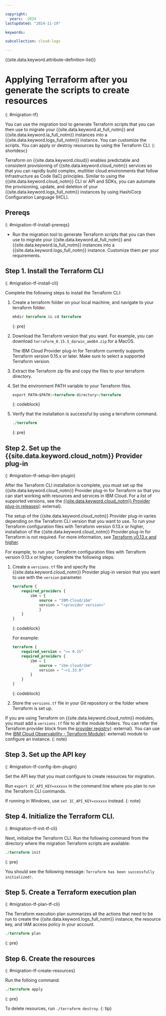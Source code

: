 ```yaml
---

copyright:
  years:  2024
lastupdated: "2024-11-19"

keywords:

subcollection: cloud-logs

---
```


{{site.data.keyword.attribute-definition-list}}



# Applying Terraform after you generate the scripts to create resources
{: #migration-tf}

You can use the migration tool to generate Terraform scripts that you can then use to migrate your {{site.data.keyword.at_full_notm}} and {{site.data.keyword.la_full_notm}} instances into a {{site.data.keyword.logs_full_notm}} instance. You can customize the scripts. You can apply or destroy resources by using the Terraform CLI.
{: shortdesc}

Terraform on {{site.data.keyword.cloud}} enables predictable and consistent provisioning of {{site.data.keyword.cloud_notm}} services so that you can rapidly build complex, multitier cloud environments that follow Infrastructure as Code (IaC) principles. Similar to using the {{site.data.keyword.cloud_notm}} CLI or API and SDKs, you can automate the provisioning, update, and deletion of your {{site.data.keyword.logs_full_notm}} instances by using HashiCorp Configuration Language (HCL).

## Prereqs
{: #migration-tf-install-prereqs}

- Run the migration tool to generate Terraform scripts that you can then use to migrate your {{site.data.keyword.at_full_notm}} and {{site.data.keyword.la_full_notm}} instances into a {{site.data.keyword.logs_full_notm}} instance. Customize them per your requirements.

## Step 1. Install the Terraform CLI
{: #migration-tf-install-cli}

Complete the following steps to install the Terraform CLI:

1. Create a terraform folder on your local machine, and navigate to your terraform folder.

    ```terraform
    mkdir terraform && cd terraform
    ```
    {: pre}

2. Download the Terraform version that you want. For example, you can download `terraform_0.15.5_darwin_amd64.zip` for a MacOS.

   The IBM Cloud Provider plug-in for Terraform currently supports Terraform version 0.15.x or later. Make sure to select a supported Terraform version.

3. Extract the Terraform zip file and copy the files to your terraform directory.

4. Set the environment PATH variable to your Terraform files.

    ```terraform
    export PATH=$PATH:<terraform-directory>/terraform
    ```
    {: codeblock}

5. Verify that the installation is successful by using a terraform command.

    ```terraform
    ./terraform
    ```
    {: pre}


## Step 2. Set up the {{site.data.keyword.cloud_notm}} Provider plug-in
{: #migration-tf-setup-ibm-plugin}

After the Terraform CLI installation is complete, you must set up the {{site.data.keyword.cloud_notm}} Provider plug-in for Terraform so that you can start working with resources and services in IBM Cloud. For a list of supported versions, see the [{{site.data.keyword.cloud_notm}} Provider plug-in releases](https://github.com/IBM-Cloud/terraform-provider-ibm/releases){: external}.

The setup of the {{site.data.keyword.cloud_notm}} Provider plug-in varies depending on the Terraform CLI version that you want to use. To run your Terraform configuration files with Terraform version 0.13.x or higher, installation of the {{site.data.keyword.cloud_notm}} Provider plug-in for Terraform is not required. For more information, see [Terraform v0.13.x and higher](/docs/ibm-cloud-provider-for-terraform?topic=ibm-cloud-provider-for-terraform-setup_cli#install-provider-v13).

For example, to run your Terraform configuration files with Terraform version 0.13.x or higher, complete the following steps:
1. Create a `versions.tf` file and specify the {{site.data.keyword.cloud_notm}} Provider plug-in version that you want to use with the `version` parameter.

    ```terraform
    terraform {
        required_providers {
            ibm = {
                source = "IBM-Cloud/ibm"
                version = "<provider version>"
                }
        }
    }
    ```
    {: codeblock}

    For example:

    ```terraform
    terraform {
        required_version = ">= 0.15"
        required_providers {
            ibm = {
                source = "ibm-cloud/ibm"
                version = "~>1.33.0"
            }
        }
    }
    ```
    {: codeblock}

2. Store the `versions.tf` file in your Git repository or the folder where Terraform is set up.


If you are using Terraform on {{site.data.keyword.cloud_notm}} modules, you must add a `versions.tf` file to all the module folders. You can refer the Terraform provider block from the [provider registry](https://registry.terraform.io/providers/IBM-Cloud/ibm/latest){: external}. You can use the [IBM Cloud Observability - Terraform Module](https://registry.terraform.io/modules/terraform-ibm-modules/observability/ibm/latest){: external} module to configure an instance.
{: note}



## Step 3. Set up the API key
{: #migration-tf-config-ibm-plugin}

Set the API key that you must configure to create resources for migration.

Run `export IC_API_KEY=xxxxxx` in the command line where you plan to run the Terraform CLI commands.

If running in Windows, use `set IC_API_KEY=xxxxxx` instead.
{: note}



## Step 4. Initialize the Terraform CLI.
{: #migration-tf-init-tf-cli}

Next, initialize the Terraform CLI. Run the following command from the directory where the migration Terraform scripts are available:

```terraform
./terraform init
```
{: pre}

You should see the following message: `Terraform has been successfully initialized!`.

## Step 5. Create a Terraform execution plan
{: #migration-tf-plan-tf-cli}

The Terraform execution plan summarizes all the actions that need to be run to create the {{site.data.keyword.logs_full_notm}} instance, the resource key, and IAM access policy in your account.

```terraform
./terraform plan
```
{: pre}


## Step 6. Create the resources
{: #migration-tf-create-resources}

Run the folloing command:

```terraform
./terraform apply
```
{: pre}

To delete resources, run `./terraform destroy`.
{: tip}
